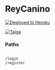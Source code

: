 # ReyCanino

[![Deployed to Heroku](https://www.herokucdn.com/deploy/button.png)](https://rey-canino.herokuapp.com)

[![Taiga](https://i.ibb.co/0tfSV0d/taiga-1-2.png)](https://tree.taiga.io/project/juance11-reycanino/timeline)


### Paths

```

/login
/register

```
